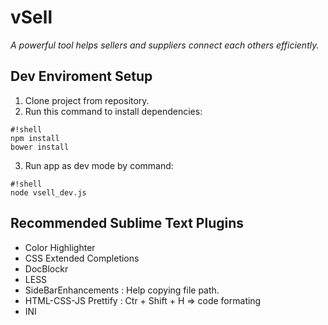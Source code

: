 # vSell #
*A powerful tool helps sellers and suppliers connect each others efficiently.*


## Dev Enviroment Setup ##
1. Clone project from repository.
2. Run this command to install dependencies:
```
#!shell
npm install
bower install
```
3. Run app as dev mode by command:
```
#!shell
node vsell_dev.js
```

## Recommended Sublime Text Plugins ##
* Color Highlighter
* CSS Extended Completions
* DocBlockr 
* LESS 
* SideBarEnhancements : Help copying file path.
* HTML-CSS-JS Prettify : Ctr + Shift + H => code formating
* INI